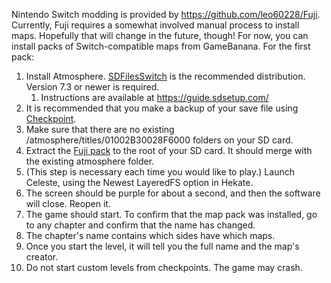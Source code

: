 Nintendo Switch modding is provided by https://github.com/leo60228/Fuji. Currently, Fuji requires a somewhat involved manual process to install maps. Hopefully that will change in the future, though! For now, you can install packs of Switch-compatible maps from GameBanana. For the first pack:

1. Install Atmosphere. [SDFilesSwitch](https://github.com/tumGER/SDFilesSwitch) is the recommended distribution. Version 7.3 or newer is required.
    1. Instructions are available at https://guide.sdsetup.com/
1. It is recommended that you make a backup of your save file using [Checkpoint](https://github.com/FlagBrew/Checkpoint/releases).
1. Make sure that there are no existing /atmosphere/titles/01002B30028F6000 folders on your SD card.
1. Extract the [Fuji pack](https://gamebanana.com/maps/download/201716) to the root of your SD card. It should merge with the existing atmosphere folder.
1. (This step is necessary each time you would like to play.) Launch Celeste, using the Newest LayeredFS option in Hekate.
1. The screen should be purple for about a second, and then the software will close. Reopen it.
1. The game should start. To confirm that the map pack was installed, go to any chapter and confirm that the name has changed.
1. The chapter's name contains which sides have which maps.
1. Once you start the level, it will tell you the full name and the map's creator.
1. Do not start custom levels from checkpoints. The game may crash.